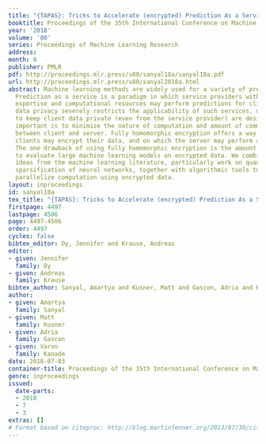 ```yaml
---
title: "{TAPAS}: Tricks to Accelerate (encrypted) Prediction As a Service"
booktitle: Proceedings of the 35th International Conference on Machine Learning
year: '2018'
volume: '80'
series: Proceedings of Machine Learning Research
address: 
month: 0
publisher: PMLR
pdf: http://proceedings.mlr.press/v80/sanyal18a/sanyal18a.pdf
url: http://proceedings.mlr.press/v80/sanyal2018a.html
abstract: Machine learning methods are widely used for a variety of prediction problems.
  Prediction as a service is a paradigm in which service providers with technological
  expertise and computational resources may perform predictions for clients. However,
  data privacy severely restricts the applicability of such services, unless measures
  to keep client data private (even from the service provider) are designed. Equally
  important is to minimize the nature of computation and amount of communication required
  between client and server. Fully homomorphic encryption offers a way out, whereby
  clients may encrypt their data, and on which the server may perform arithmetic computations.
  The one drawback of using fully homomorphic encryption is the amount of time required
  to evaluate large machine learning models on encrypted data. We combine several
  ideas from the machine learning literature, particularly work on quantization and
  sparsification of neural networks, together with algorithmic tools to speed-up and
  parallelize computation using encrypted data.
layout: inproceedings
id: sanyal18a
tex_title: "{TAPAS}: Tricks to Accelerate (encrypted) Prediction As a Service"
firstpage: 4497
lastpage: 4506
page: 4497-4506
order: 4497
cycles: false
bibtex_editor: Dy, Jennifer and Krause, Andreas
editor:
- given: Jennifer
  family: Dy
- given: Andreas
  family: Krause
bibtex_author: Sanyal, Amartya and Kusner, Matt and Gascon, Adria and Kanade, Varun
author:
- given: Amartya
  family: Sanyal
- given: Matt
  family: Kusner
- given: Adria
  family: Gascon
- given: Varun
  family: Kanade
date: 2018-07-03
container-title: Proceedings of the 35th International Conference on Machine Learning
genre: inproceedings
issued:
  date-parts:
  - 2018
  - 7
  - 3
extras: []
# Format based on citeproc: http://blog.martinfenner.org/2013/07/30/citeproc-yaml-for-bibliographies/
---
```

